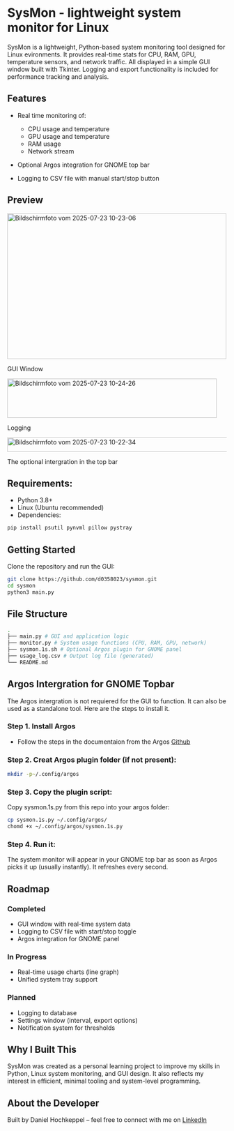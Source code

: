 # SysMon - lightweight system monitor for Linux

SysMon is a lightweight, Python-based system monitoring tool designed for Linux evironments. It provides real-time stats for CPU, RAM, GPU, temperature sensors, and network traffic. All displayed in a simple GUI window built with Tkinter. Logging and export functionality is included for performance tracking and analysis.

## Features

- Real time monitoring of:
  
  - CPU usage and temperature
  - GPU usage and temperature
  - RAM usage
  - Network stream
- Optional Argos integration for GNOME top bar
- Logging to CSV file with manual start/stop button 

## Preview 

<img width="503" height="334" alt="Bildschirmfoto vom 2025-07-23 10-23-06" src="https://github.com/user-attachments/assets/e1ac7b62-33eb-4bc9-b476-b50b0ec93f65" />


GUI Window     



<img width="481" height="90" alt="Bildschirmfoto vom 2025-07-23 10-24-26" src="https://github.com/user-attachments/assets/20ae46ff-23e2-41d6-9448-6113635859fa" />


Logging     

<img width="997" height="33" alt="Bildschirmfoto vom 2025-07-23 10-22-34" src="https://github.com/user-attachments/assets/2da818e3-0c03-460d-a1e6-8f13e5f0434c" />



The optional intergration in the top bar                                                                          
## Requirements:

- Python 3.8+
- Linux (Ubuntu recommended)
- Dependencies:
 ```bash
 pip install psutil pynvml pillow pystray
```
## Getting Started

Clone the repository and run the GUI:

```bash
git clone https://github.com/d0358023/sysmon.git
cd sysmon
python3 main.py
```
## File Structure
```bash
.
├── main.py # GUI and application logic
├── monitor.py # System usage functions (CPU, RAM, GPU, network)
├── sysmon.1s.sh # Optional Argos plugin for GNOME panel
├── usage_log.csv # Output log file (generated)
└── README.md
```
## Argos Intergration for GNOME Topbar
The Argos intergration is not requiered for the GUI to function. It can also be used as a standalone tool. Here are the steps to install it.
### Step 1. Install Argos  
- Follow the steps in the documentaion from the Argos [Github](https://github.com/p-e-w/argos)
### Step 2. Creat Argos plugin folder (if not present):
```bash
mkdir -p~/.config/argos
```
### Step 3. Copy the plugin script:
Copy sysmon.1s.py from this repo into your argos folder: 
```bash
cp sysmon.1s.py ~/.config/argos/
chomd +x ~/.config/argos/sysmon.1s.py
```
### Step 4. Run it:
The system monitor will appear in your GNOME top bar as soon as Argos picks it up (usually instantly). It refreshes every second.
## Roadmap

### Completed
- GUI window with real-time system data
- Logging to CSV file with start/stop toggle
- Argos integration for GNOME panel

### In Progress
- Real-time usage charts (line graph)
- Unified system tray support

### Planned
- Logging to database
- Settings window (interval, export options)
- Notification system for thresholds

## Why I Built This

SysMon was created as a personal learning project to improve my skills in Python, Linux system monitoring, and GUI design. It also reflects my interest in efficient, minimal tooling and system-level programming.


## About the Developer

Built by Daniel Hochkeppel – feel free to connect with me on [LinkedIn](https://www.linkedin.com/in/daniel-hochkeppel-000336233/)
